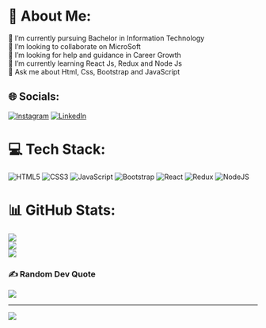 # 💫 About Me:
🔭 I’m currently pursuing Bachelor in Information Technology<br>👯 I’m looking to collaborate on MicroSoft<br>🤝 I’m looking for help and guidance in Career Growth<br>🌱 I’m currently learning React Js, Redux and Node Js<br>💬 Ask me about Html, Css, Bootstrap and JavaScript


## 🌐 Socials:
[![Instagram](https://img.shields.io/badge/Instagram-%23E4405F.svg?logo=Instagram&logoColor=white)](https://instagram.com/https://www.instagram.com/hushedodyssey/) [![LinkedIn](https://img.shields.io/badge/LinkedIn-%230077B5.svg?logo=linkedin&logoColor=white)](https://linkedin.com/in/https://www.linkedin.com/in/muhammad-hamza-24d03/) 

# 💻 Tech Stack:
![HTML5](https://img.shields.io/badge/html5-%23E34F26.svg?style=for-the-badge&logo=html5&logoColor=white) ![CSS3](https://img.shields.io/badge/css3-%231572B6.svg?style=for-the-badge&logo=css3&logoColor=white) ![JavaScript](https://img.shields.io/badge/javascript-%23323330.svg?style=for-the-badge&logo=javascript&logoColor=%23F7DF1E) ![Bootstrap](https://img.shields.io/badge/bootstrap-%238511FA.svg?style=for-the-badge&logo=bootstrap&logoColor=white) ![React](https://img.shields.io/badge/react-%2320232a.svg?style=for-the-badge&logo=react&logoColor=%2361DAFB) ![Redux](https://img.shields.io/badge/redux-%23593d88.svg?style=for-the-badge&logo=redux&logoColor=white) ![NodeJS](https://img.shields.io/badge/node.js-6DA55F?style=for-the-badge&logo=node.js&logoColor=white)
# 📊 GitHub Stats:
![](https://github-readme-stats.vercel.app/api?username=ScriptsByHamza&theme=default&hide_border=true&include_all_commits=false&count_private=false)<br/>
![](https://github-readme-streak-stats.herokuapp.com/?user=ScriptsByHamza&theme=default&hide_border=true)<br/>
![](https://github-readme-stats.vercel.app/api/top-langs/?username=ScriptsByHamza&theme=default&hide_border=true&include_all_commits=false&count_private=false&layout=compact)

### ✍️ Random Dev Quote
![](https://quotes-github-readme.vercel.app/api?type=vetical&theme=light)

---
[![](https://visitcount.itsvg.in/api?id=ScriptsByHamza&icon=7&color=8)](https://visitcount.itsvg.in)

<!-- Proudly created with GPRM ( https://gprm.itsvg.in ) -->
